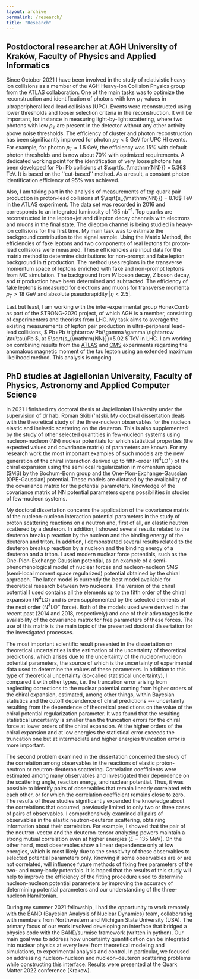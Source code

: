 ```yaml
---
layout: archive
permalink: /research/
title: "Research"
---
```


## Postdoctoral researcher at AGH University of Kraków, Faculty of Physics and Applied Informatics

Since October 2021 I have been involved in the study of relativistic heavy-ion collisions as a member of the AGH Heavy-Ion Collision Physics group from the ATLAS collaboration. 
One of the main tasks was to optimize the reconstruction and identification of photons with low $p_T$ values in ultraperipheral lead-lead collisions (UPC). Events were reconstructed using lower thresholds and looser selection criteria in the reconstruction. It will be important, for instance in measuring light-by-light scattering, where two photons with low $p_T$ are present in the detector without any other activity above noise thresholds. The efficiency of cluster and photon reconstruction has been significantly improved for photon $p_T < 5$ GeV for UPC HI events. For example, for photon $p_T = 1.5$ GeV, the efficiency was 15\% with default photon thresholds and is now about 70\% with optimized requirements. A dedicated working point for the identification of very loose photons has been developed for Pb+Pb collisions at $\sqrt{s_{\mathrm{NN}}} = 5.36$ TeV. It is based on the ``cut-based'' method. As a result, a constant photon identification efficiency of 95% was achieved.

Also, I am taking part in the analysis of measurements of top quark pair production in proton-lead collisions at $\sqrt{s_{\mathrm{NN}}} = 8.16$ TeV in the ATLAS experiment. The data set was recorded in 2016 and corresponds to an integrated luminosity of 165 nb$^{-1}$. Top quarks are reconstructed in the lepton+jet and dilepton decay channels with electrons and muons in the final state. The dilepton channel is being studied in heavy-ion collisions for the first time. My main task was to estimate the background contribution to the signal sample. Using the Matrix Method, the efficiencies of fake leptons and two components of real leptons for proton-lead collisions were measured. These efficiencies are input data for the matrix method to determine distributions for non-prompt and fake lepton background in $t\bar{t}$ production. The method uses regions in the transverse momentum space of leptons enriched with fake and non-prompt leptons from MC simulation. The background from $W$ boson decay, $Z$ boson decay, and $t\bar{t}$ production have been determined and subtracted. The efficiency of fake leptons is measured for electrons and muons for transverse momenta $p_T > 18$ GeV and absolute pseudorapidity $\left\lvert \eta < 2.5 \right\rvert$. 

Last but least, I am working with the inter-experimental group HonexComb as part of the STRONG-2020 project, of which AGH is a member, consisting of experimenters and theorists from LHC. My task aims to average the existing measurements of lepton pair production in ultra-peripheral lead-lead collisions, $ Pb+Pb \rightarrow Pb(\gamma \gamma \rightarrow \tau\tau)Pb $, at $\sqrt{s_{\mathrm{NN}}}=5.02 $ TeV in LHC. I am working on combining results from the [ATLAS](https://arxiv.org/abs/2204.13478) and [CMS](https://arxiv.org/abs/2206.05192) experiments regarding the anomalous magnetic moment of the tau lepton using an extended maximum likelihood method. This analysis is ongoing. 

## PhD studies at Jagiellonian University, Faculty of Physics, Astronomy and Applied Computer Science

In 2021 I finished my doctoral thesis at Jagiellonian University under the supervision of dr hab. Roman Skibi{\'n}ski. My doctoral dissertation deals with the theoretical study of the three-nucleon observables for the nucleon elastic and inelastic scattering on the deuteron. This is also supplemented by the study of other selected quantities in few-nucleon systems using nucleon-nucleon (NN) nuclear potentials for which statistical properties (the expected values and covariance matrix) of parameters are known. For my research work the most important examples of such models are the new generation of the chiral interaction derived up to fifth-order (N$^{4}$LO$^{+}$) of the chiral expansion using the semilocal regularization in momentum space (SMS) by the Bochum-Bonn group and the One-Pion-Exchange-Gaussian (OPE-Gaussian) potential. These models are dictated by the availability of the covariance matrix for the potential parameters. Knowledge of the covariance matrix of NN potential parameters opens possibilities in studies of few-nucleon systems. 

My doctoral dissertation concerns the application of the covariance matrix of the nucleon-nucleon interaction potential parameters in the study of proton scattering reactions on a neutron and, first of all, an elastic neutron scattered by a deuteron. In addition, I showed several results related to the deuteron breakup reaction by the nucleon and the binding energy of the deuteron and triton. In addition, I demonstrated several results related to the deuteron breakup reaction by a nucleon and the binding energy of a deuteron and a triton. I used modern nuclear force potentials, such as the One-Pion-Exchange Gaussian potential, as an example of a semi-phenomenological model of nuclear forces and nucleon-nucleon SMS (semi-local moment space regularized) potential obtained by the chiral approach. The latter model is currently the best model available for theoretical research between two nucleons. The version of the chiral potential I used contains all the elements up to the fifth order of the chiral expansion (N$^4$LO) and is even supplemented by the selected elements of the next order (N$^4$LO$^+$ force). Both of the models used were derived in the recent past (2014 and 2018, respectively) and one of their advantages is the availability of the covariance matrix for free parameters of these forces. The use of this matrix is the main topic of the presented doctoral dissertation for the investigated processes.

The most important scientific result presented in the dissertation on theoretical uncertainties is the estimation of the uncertainty of theoretical predictions, which arises due to the uncertainty of the nucleon-nucleon potential parameters, the source of which is the uncertainty of experimental data used to determine the values of these parameters. In addition to this type of theoretical uncertainty (so-called statistical uncertainty), I compared it with other types, i.e. the truncation error arising from neglecting corrections to the nuclear potential coming from higher orders of the chiral expansion, estimated, among other things, within Bayesian statistics and the cutoff dependence of chiral predictions --- uncertainty resulting from the dependence of theoretical predictions on the value of the chiral potential regularization parameter. It was found that the resulting statistical uncertainty is smaller than the truncation errors for the chiral force at lower orders of the chiral expansion. At the higher orders of the chiral expansion and at low energies the statistical error exceeds the truncation one but at intermediate and higher energies truncation error is more important. 

The second problem examined in the dissertation concerned the study of the correlation among observables in the reactions of elastic proton-neutron or neutron-deuteron scattering. Correlation coefficients were estimated among many observables and investigated their dependence on the scattering angle, reaction energy, and nuclear potential. Thus, it was possible to identify pairs of observables that remain linearly correlated with each other, or for which the correlation coefficient remains close to zero. The results of these studies significantly expanded the knowledge about the correlations that occurred, previously limited to only two or three cases of pairs of observables.  I comprehensively examined all pairs of observables in the elastic neutron-deuteron scattering, obtaining information about their correlation. For example, I showed that the pair of the neutron-vector and the deuteron-tensor analyzing powers maintain a strong mutual correlation even at higher energies ($E$ = 135 MeV). On the other hand, most observables show a linear dependence only at low energies, which is most likely due to the sensitivity of these observables to selected potential parameters only. Knowing if some observables are or are not correlated, will influence future methods of fixing free parameters of the two- and many-body potentials. It is hoped that the results of this study will help to improve the efficiency of the fitting procedure used to determine nucleon-nucleon potential parameters by improving the accuracy of determining potential parameters and our understanding of the three-nucleon Hamiltonian. 

During my summer 2021 fellowship, I had the opportunity to work remotely with the BAND (Bayesian Analysis of Nuclear Dynamics) team, collaborating with members from Northwestern and Michigan State University (USA). The primary focus of our work involved developing an interface that bridged a physics code with the BAND/surmise framework (written in python). 
Our main goal was to address how uncertainty quantification can be integrated into nuclear physics at every level from theoretical modeling and simulations, to experimental analysis and control. In particular, we focused on addressing nucleon-nucleon and nucleon-deuteron scattering problems while constructing this interface. Results were presented at the Quark Matter 2022 conference (Krakow).